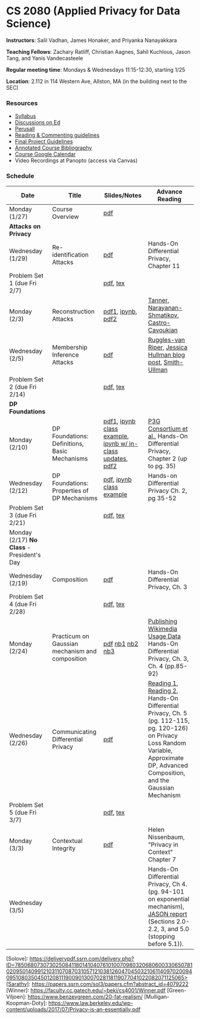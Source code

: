 # CS 2080 (Applied Privacy for Data Science)

**Instructors**: Salil Vadhan, James Honaker, and Priyanka Nanayakkara

**Teaching Fellows**: Zachary Ratliff, Christian Aagnes, Sahil Kuchlous, Jason Tang, and Yanis Vandecasteele

**Regular meeting time**: Mondays & Wednesdays 11:15-12:30, starting 1/25

**Location**: 2.112 in 114 Western Ave, Allston, MA (in the building next to the SEC)

### Resources
* [Syllabus](files/syllabus.pdf)
* [Discussions on Ed](https://edstem.org/us/courses/74326)
* [Perusall](https://app.perusall.com/courses/compsci-2080-applied-privacy-for-data-science/)
* [Reading & Commenting guidelines](https://opendp.github.io/cs208/spring2025/files/reading_and_commenting_guidelines.pdf)
* [Final Project Guidelines](https://opendp.github.io/cs208/spring2025/files/final_project_guidelines.pdf)
* [Annotated Course Bibliography]( https://opendp.github.io/cs208/spring2025/files/cs208_annotated_bibliography.pdf)
* [Course Google Calendar](https://calendar.google.com/calendar/u/0?cid=Y19jMDljODBmYmE0ZjdiMjg1YWRmMDU1NzgyYjM2NDAxODZjZWVmYzliZTM4Yzk5YzZjMzU5Yjg0ZTBmZjI4MWVlQGdyb3VwLmNhbGVuZGFyLmdvb2dsZS5jb20)
* Video Recordings at Panopto (access via Canvas)

### Schedule

| Date                                     | Title                                          | Slides/Notes                                                    | Advance Reading                                                                                                 |
|------------------------------------------|------------------------------------------------|-----------------------------------------------------------------|------------------------------------------------------------------------------------------------------------------|
| Monday (1/27)                            | Course Overview                                | [pdf](lectures/lecture-1-overview.pdf)                                                  |                                                                                                                 |
| **Attacks on Privacy**                     |                                                |                                                                 |
| Wednesday (1/29)                         | Re-identification Attacks                      | [pdf](lectures/lecture-2-reidentification-reconstruction-attacks.pdf)                                                                | Hands-On Differential Privacy, Chapter 11  |
| Problem Set 1 (due Fri 2/7)              |                                                | [pdf](homeworks/ps1/ps1.pdf), [tex](homeworks/ps1/ps1.tex)                |                  |
| Monday (2/3)                             | Reconstruction Attacks                         | [pdf1](lectures/lecture-3-discussion-and-reconstruction-attacks-practicum.pdf), [ipynb](examples/wk2_regression_attack.ipynb), [pdf2](lectures/lecture-3-part-2.pdf)  | [Tanner], [Narayanan-Shmatikov], [Castro-Cavoukian]
| Wednesday (2/5)                          | Membership Inference Attacks                   | [pdf](lectures/lecture-4-membership-attacks.pdf)                 | [Ruggles-van Riper], [Jessica Hullman blog post], [Smith-Ullman]                                                            |
| Problem Set 2 (due Fri 2/14)              |                                                | [pdf](homeworks/ps2/ps2.pdf), [tex](homeworks/ps2/ps2.tex)                |                  |
| **DP Foundations**                       |                                               |                                                                  |                                         |
| Monday (2/10)                            | DP Foundations: Definitions, Basic Mechanisms  |  [pdf1](lectures/lecture-4b-membership-attack-review.pdf), [ipynb class example](examples/wk2b_membership_attack.ipynb), [ipynb w/ in-class updates](examples/wk2b_membership_attack_fixed.ipynb), [pdf2](lectures/lecture-5-dp-foundations.pdf)                 |  [P3G Consortium et al.], Hands-On Differential Privacy, Chapter 2 (up to pg. 35)                               |
| Wednesday (2/12)                         | DP Foundations: Properties of DP Mechanisms    |  [pdf](lectures/lecture-6-dp-foundations-p2.pdf), [ipynb class example](examples/wk3_laplace_mechanism.ipynb)                                                            | Hands-on Differential Privacy Ch. 2, pg 35-52                                     |
| Problem Set 3 (due Fri 2/21)             |                                                 | [pdf](homeworks/ps3/ps3.pdf), [tex](homeworks/ps3/ps3.tex)     |                                         |
| Monday (2/17) **No Class** - President's Day               |                               |                                                               |                                     |
| Wednesday (2/19)                         | Composition                                     | [pdf](lectures/lecture-7-composition.pdf)                     | Hands-On Differential Privacy, Ch. 3      |
| Problem Set 4 (due Fri 2/28)             |                                                 | [pdf](homeworks/ps4/ps4.pdf), [tex](homeworks/ps4/ps4.tex)    |                                           |
| Monday (2/24)                         | Practicum on Gaussian mechanism and composition                                     | [pdf](lectures/lecture-8-gaussian-practicum.pdf)  [nb1](examples/wk4_gaussians.ipynb) [nb2](examples/wk4_confidence_intervals.ipynb) [nb3](examples/wk4_sample_aggregate.ipynb)                   | [Publishing Wikimedia Usage Data](https://www.tmlt.io/resources/publishing-wikipedia-usage-data-with-strong-privacy-guarantees) Hands-On Differential Privacy, Ch. 3, Ch. 4 (pp.85-92)     |
| Wednesday (2/26)                      | Communicating Differential Privacy                 | [pdf](lectures/lecture-9-communicating-dp.pdf)                | [Reading 1](https://theconversation.com/people-want-data-privacy-but-dont-always-know-what-theyre-getting-143782), [Reading 2](https://www.wired.com/story/apple-differential-privacy-shortcomings/), Hands-On Differential Privacy, Ch. 5 (pg. 112-115, pg. 120-126) on Privacy Loss Random Variable, Approximate DP, Advanced Composition, and the Gaussian Mechanism                                   |
| Problem Set 5 (due Fri 3/7)           |                                                    | [pdf](homeworks/ps5/ps5.pdf), [tex](homeworks/ps5/ps5.tex)    |                                       |
| Monday (3/3)                          | Contextual Integrity                               | [pdf](lectures/lecture-10-contextual-integrity.pdf)           | Helen Nissenbaum, "Privacy in Context" Chapter 7                                     |
| Wednesday (3/5)                       |                                                    |                                                               | Hands-On Differential Privacy, Ch 4. (pg. 94-101 on exponential mechanism), [JASON report](https://www2.census.gov/programs-surveys/decennial/2020/program-management/planning-docs/2020-census-data-products-privacy-methods.pdf) (Sections 2.0-2.2, 3, and 5.0 (stopping before 5.1)).     |

[Tanner]: https://www.forbes.com/sites/adamtanner/2013/04/25/harvard-professor-re-identifies-anonymous-volunteers-in-dna-study/#4b8a122d92c9
[Barbaro-Zeller]: https://www.nytimes.com/2006/08/09/technology/09aol.html
[Narayanan-Shmatikov]: https://dl.acm.org/citation.cfm?id=1743558
[Castro-Cavoukian]: https://www2.itif.org/2014-big-data-deidentification.pdf
[Smith-Ullman]: https://dpcourse.github.io/2023-spring/lecnotes-web/dpcourse-S21-lec-02-03-reconstruction.pdf
[Smith-Raskhodnikova encyclopedia]: https://link.springer.com/referenceworkentry/10.1007/978-3-642-27848-8_549-1
[Ruggles-van Riper]: https://link.springer.com/article/10.1007%2Fs11113-021-09674-3
[Jessica Hullman blog post]: https://statmodeling.stat.columbia.edu/2021/08/27/shots-taken-shots-returned-regarding-the-census-motivation-for-using-differential-privacy-and-btw-its-not-an-algorithm
[P3G Consortium et al.]: https://journals.plos.org/plosgenetics/article?id=10.1371/journal.pgen.1000665
[Korolova (§1,4,6,8)]: https://journalprivacyconfidentiality.org/index.php/jpc/article/view/594
[DP Primer Secs III-IV.B]: https://salil.seas.harvard.edu/files/salil/files/differential_privacy_primer_nontechnical_audience.pdf
[DP Primer Secs IV.C-VI.B]: https://salil.seas.harvard.edu/files/salil/files/differential_privacy_primer_nontechnical_audience.pdf
[2020 Census Data Products and Privacy Methods]: https://www2.census.gov/programs-surveys/decennial/2020/program-management/planning-docs/2020-census-data-products-privacy-methods.pdf
[Chetty-Friedman JPC]: https://journalprivacyconfidentiality.org/index.php/jpc/article/view/716/688
[Opportunity Atlas]: https://opportunityinsights.org/wp-content/uploads/2018/10/atlas_summary.pdf
[Deep Learning with DP]: https://arxiv.org/abs/1607.00133
[DP for DB]: https://dpfordb.github.io/
[PSI]: https://privacytools.seas.harvard.edu/publications/psipaper
[wk8_opendp]: examples/wk8_opendp.ipynb
[Learning with Privacy at Scale]: https://docs-assets.developer.apple.com/ml-research/papers/learning-with-privacy-at-scale.pdf
[Federated Learning and Privacy]: https://cacm.acm.org/magazines/2022/4/259417-federated-learning-and-privacy/fulltext
[Privacy-Preserving RCT]: https://dl.acm.org/doi/10.1145/3474123.3486764
[Nissim-Wood]: https://privacytools.seas.harvard.edu/files/privacytools/files/nissim_wood_-_is_privacy_privacy_.pdf
[Cohen]: https://cdn.harvardlawreview.org/wp-content/uploads/pdfs/vol126_cohen.pdf
[Solove]: https://deliverypdf.ssrn.com/delivery.php?ID=785068073073025084118014104076101007098032068060033065078102095014099121031107087031057121038126047045032106114097020094095108035045012081119009013007028118119077041022082071125065>[Sarathy]: https://papers.ssrn.com/sol3/papers.cfm?abstract_id=4079222
[Winner]: https://faculty.cc.gatech.edu/~beki/cs4001/Winner.pdf
[Green-Viljoen]: https://www.benzevgreen.com/20-fat-realism/
[Mulligan-Koopman-Doty]: https://www.law.berkeley.edu/wp-content/uploads/2017/07/Privacy-is-an-essentially.pdf
